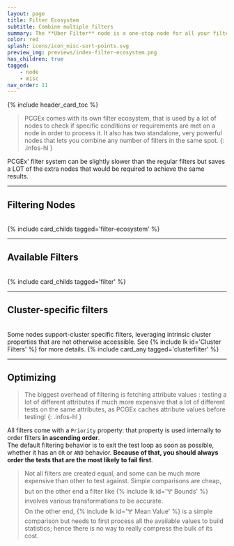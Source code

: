 ```yaml
---
layout: page
title: Filter Ecosystem
subtitle: Combine multiple filters
summary: The **Uber Filter** node is a one-stop node for all your filtering needs.
color: red
splash: icons/icon_misc-sort-points.svg
preview_img: previews/index-filter-ecosystem.png
has_children: true
tagged: 
    - node
    - misc
nav_order: 11
---
```


{% include header_card_toc %}

> PCGEx comes with its own filter ecosystem, that is used by a lot of nodes to check if specific conditions or requirements are met on a node in order to process it. It also has two standalone, very powerful nodes that lets you combine any number of filters in the same spot.
{: .infos-hl }

PCGEx' filter system can be slightly slower than the regular filters but saves a LOT of the extra nodes that would be required to achieve the same results. 

---
## Filtering Nodes
<br>
{% include card_childs tagged='filter-ecosystem' %}

---
## Available Filters
<br>
{% include card_childs tagged='filter' %}

---
## Cluster-specific filters
<br>
Some nodes support-cluster specific filters, leveraging intrinsic cluster properties that are not otherwise accessible. See {% include lk id='Cluster Filters' %} for more details.
{% include card_any tagged='clusterfilter' %}

---
## Optimizing 

> The biggest overhead of filtering is fetching attribute values : testing a lot of different attributes if much more expensive that a lot of different tests on the same attributes, as PCGEx caches attribute values before testing!
{: .infos-hl }

All filters come with a `Priority` property: that property is used internally to order filters **in ascending order**.  
The default filtering behavior is to exit the test loop as soon as possible, whether it has an `OR` or `AND` behavior. **Because of that, you should always order the tests that are the most likely to fail first**.  

> Not all filters are created equal, and some can be much more expensive than other to test against. Simple comparisons are cheap, but on the other end a filter like {% include lk id='🝖 Bounds' %} involves various transformations to be accurate.  
On the other end, {% include lk id='🝖 Mean Value' %} is a simple comparison but needs to first process all the available values to build statistics; hence there is no way to really compress the bulk of its cost.